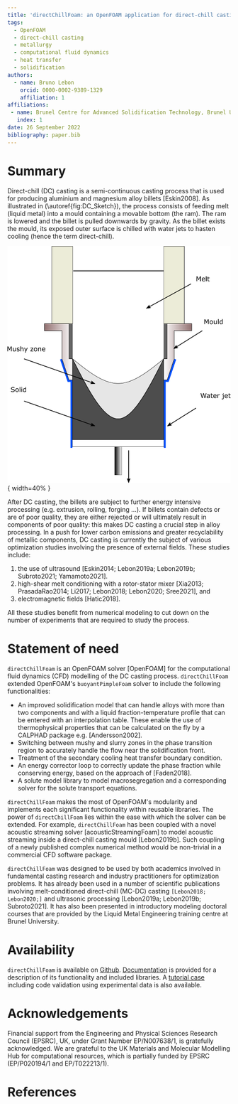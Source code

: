 ```yaml
---
title: 'directChillFoam: an OpenFOAM application for direct-chill casting'
tags:
  - OpenFOAM
  - direct-chill casting
  - metallurgy
  - computational fluid dynamics
  - heat transfer
  - solidification
authors:
  - name: Bruno Lebon
    orcid: 0000-0002-9389-1329
    affiliation: 1
affiliations:
 - name: Brunel Centre for Advanced Solidification Technology, Brunel University London, Uxbridge, UK
   index: 1
date: 26 September 2022
bibliography: paper.bib
---
```


# Summary

Direct-chill (DC) casting is a semi-continuous casting process that is used for producing aluminium and magnesium alloy billets [Eskin2008]. As illustrated in (\autoref{fig:DC_Sketch}), the process consists of feeding melt (liquid metal) into a mould containing a movable bottom (the ram). The ram is lowered and the billet is pulled downwards by gravity. As the billet exists the mould, its exposed outer surface is chilled with water jets to hasten cooling (hence the term direct-chill).

![The direct-chill casting process.\label{fig:DC_Sketch}](../docs/source/images/DC_Schematic.png){ width=40% }

After DC casting, the billets are subject to further energy intensive processing (e.g. extrusion, rolling, forging ...). If billets contain defects or are of poor quality, they are either rejected or will ultimately result in components of poor quality: this makes DC casting a crucial step in alloy processing. In a push for lower carbon emissions and greater recyclability of metallic components, DC casting is currently the subject of various optimization studies involving the presence of external fields. These studies include:  

1. the use of ultrasound [Eskin2014; Lebon2019a; Lebon2019b; Subroto2021; Yamamoto2021].
2. high-shear melt conditioning with a rotor-stator mixer [Xia2013; PrasadaRao2014; Li2017; Lebon2018; Lebon2020; Sree2021], and 
3. electromagnetic fields [Hatic2018].

All these studies benefit from numerical modeling to cut down on the number of experiments that are required to study the process.
 
# Statement of need

`directChillFoam` is an OpenFOAM solver [OpenFOAM] for the computational fluid dynamics (CFD) modelling of the DC casting process. `directChillFoam` extended OpenFOAM's `buoyantPimpleFoam` solver to include the following functionalities:  

* An improved solidification model that can handle alloys with more than two components and with a liquid fraction-temperature profile that can be entered with an interpolation table. These enable the use of thermophysical properties that can be calculated on the fly by a CALPHAD package e.g. [Andersson2002].
* Switching between mushy and slurry zones in the phase transition region to accurately handle the flow near the solidification front.
* Treatment of the secondary cooling heat transfer boundary condition.
* An energy corrector loop to correctly update the phase fraction while conserving energy, based on the approach of [Faden2018].
* A solute model library to model macrosegregation and a corresponding solver for the solute transport equations.

`directChillFoam` makes the most of OpenFOAM's modularity and implements each significant functionality within reusable libraries. The power of `directChillFoam` lies within the ease with which the solver can be extended. For example, `directChillFoam` has been coupled with a novel acoustic streaming solver [acousticStreamingFoam] to model acoustic streaming inside a direct-chill casting mould [Lebon2019b]. Such coupling of a newly published complex numerical method would be non-trivial in a commercial CFD software package.

`directChillFoam` was designed to be used by both academics involved in fundamental casting research and industry practitioners for optimization problems. It has already been used in a number of scientific publications involving melt-conditioned direct-chill (MC-DC) casting `[Lebon2018; Lebon2020;]` and ultrasonic processing [Lebon2019a; Lebon2019b; Subroto2021]. It has also been presented in introductory modeling doctoral courses that are provided by the Liquid Metal Engineering training centre at Brunel University.

# Availability
`directChillFoam` is available on [Github](https://github.com/blebon/directChillFoam). [Documentation](https://github.com/blebon/directChillFoam/tree/master/docs) is provided for a description of its functionality and included libraries. A [tutorial case](https://github.com/blebon/directChillFoam/tree/master/tutorials/heatTransfer/directChillFoam/Vreeman2002) including code validation using experimental data is also available.

# Acknowledgements

Financial support from the Engineering and Physical Sciences Research Council (EPSRC), UK, under Grant Number EP/N007638/1, is gratefully acknowledged. We are grateful to the UK Materials and Molecular Modelling Hub for computational resources, which is partially funded by EPSRC (EP/P020194/1 and EP/T022213/1).

# References

